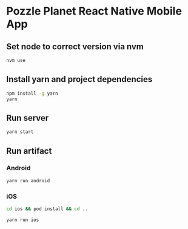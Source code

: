 # Pozzle Planet React Native Mobile App

## Set node to correct version via nvm

```bash
nvm use
```

## Install yarn and project dependencies

```bash
npm install -g yarn
yarn
```

## Run server

```bash
yarn start
```

## Run artifact

### Android

```bash
yarn run android
```

### iOS

```bash
cd ios && pod install && cd ..
```

```bash
yarn run ios
```
